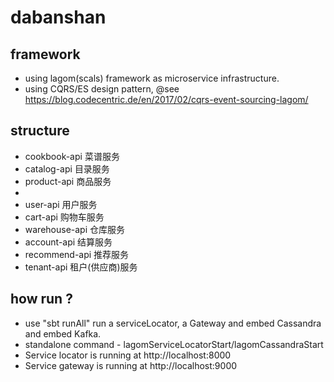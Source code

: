 # dabanshan

## framework

* using lagom(scals) framework as microservice infrastructure.
* using CQRS/ES design pattern, @see https://blog.codecentric.de/en/2017/02/cqrs-event-sourcing-lagom/

## structure

* cookbook-api 菜谱服务
* catalog-api 目录服务
* product-api 商品服务
*
* user-api 用户服务
* cart-api 购物车服务
* warehouse-api 仓库服务
* account-api 结算服务
* recommend-api 推荐服务
* tenant-api 租户(供应商)服务

## how run ?

* use "sbt runAll" run a serviceLocator, a Gateway and embed Cassandra and embed Kafka.
* standalone command - lagomServiceLocatorStart/lagomCassandraStart
* Service locator is running at http://localhost:8000
* Service gateway is running at http://localhost:9000
